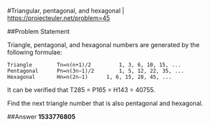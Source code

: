 #Triangular, pentagonal, and hexagonal | https://projecteuler.net/problem=45

##Problem Statement

Triangle, pentagonal, and hexagonal numbers are generated by the following formulae:
```
Triangle 	  	Tn=n(n+1)/2 	  	1, 3, 6, 10, 15, ...
Pentagonal 	  	Pn=n(3n−1)/2 	  	1, 5, 12, 22, 35, ...
Hexagonal 	  	Hn=n(2n−1) 	  	1, 6, 15, 28, 45, ...
```
It can be verified that T285 = P165 = H143 = 40755.

Find the next triangle number that is also pentagonal and hexagonal.


##Answer
**1533776805**
